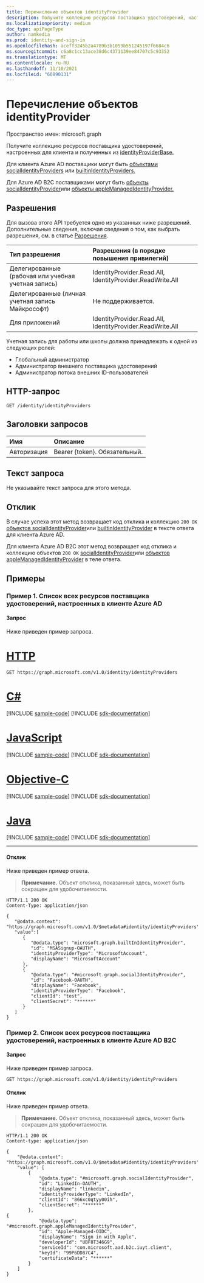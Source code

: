 ```yaml
---
title: Перечисление объектов identityProvider
description: Получите коллекцию ресурсов поставщика удостоверений, настроенных для клиента и полученных из identityProviderBase.
ms.localizationpriority: medium
doc_type: apiPageType
author: namkedia
ms.prod: identity-and-sign-in
ms.openlocfilehash: aceff3245b2a4789b3b1059b551245197f6684c6
ms.sourcegitcommit: c6a8c1cc13ace38d6c4371139ee84707c5c93352
ms.translationtype: MT
ms.contentlocale: ru-RU
ms.lasthandoff: 11/10/2021
ms.locfileid: "60890131"
---
```

# <a name="list-identityproviders"></a>Перечисление объектов identityProvider
Пространство имен: microsoft.graph

Получите коллекцию ресурсов поставщика удостоверений, настроенных для клиента и полученных из [identityProviderBase.](../resources/identityproviderbase.md)

Для клиента Azure AD поставщики могут быть [объектами socialIdentityProviders](../resources/socialidentityprovider.md) или [builtinIdentityProviders.](../resources/builtinidentityprovider.md)

Для Azure AD B2C поставщиками могут быть [объекты socialIdentityProvider](../resources/socialidentityprovider.md)или [объекты appleManagedIdentityProvider.](../resources/applemanagedidentityprovider.md)

## <a name="permissions"></a>Разрешения

Для вызова этого API требуется одно из указанных ниже разрешений. Дополнительные сведения, включая сведения о том, как выбрать разрешения, см. в статье [Разрешения](/graph/permissions-reference).

|Тип разрешения      | Разрешения (в порядке повышения привилегий)              |
|:--------------------|:---------------------------------------------------------|
|Делегированные (рабочая или учебная учетная запись)|IdentityProvider.Read.All, IdentityProvider.ReadWrite.All|
|Делегированные (личная учетная запись Майкрософт)| Не поддерживается.|
|Для приложений|IdentityProvider.Read.All, IdentityProvider.ReadWrite.All|

Учетная запись для работы или школы должна принадлежать к одной из следующих ролей:

* Глобальный администратор
* Администратор внешнего поставщика удостоверений
* Администратор потока внешних ID-пользователей

## <a name="http-request"></a>HTTP-запрос

<!-- { "blockType": "ignored" } -->

```http
GET /identity/identityProviders
```

## <a name="request-headers"></a>Заголовки запросов

|Имя|Описание|
|:---------------|:----------|
|Авторизация|Bearer {token}. Обязательный.|

## <a name="request-body"></a>Текст запроса

Не указывайте текст запроса для этого метода.

## <a name="response"></a>Отклик

В случае успеха этот метод возвращает код отклика и коллекцию `200 OK` [объектов socialIdentityProvider](../resources/socialidentityprovider.md)или [builtinIdentityProvider](../resources/builtinidentityprovider.md) в тексте ответа для клиента Azure AD.

Для клиента Azure AD B2C этот метод возвращает код отклика и коллекцию объектов `200 OK` [socialIdentityProvider](../resources/socialidentityprovider.md)или [объектов appleManagedIdentityProvider](../resources/applemanagedidentityprovider.md) в теле ответа.

## <a name="examples"></a>Примеры

### <a name="example-1-list-all-identity-provider-resources-configured-in-an-azure-ad-tenant"></a>Пример 1. Список всех ресурсов поставщика удостоверений, настроенных в клиенте Azure AD

#### <a name="request"></a>Запрос
Ниже приведен пример запроса.

# <a name="http"></a>[HTTP](#tab/http)
<!-- {
  "blockType": "request",
  "name": "get_identityproviderbase"
}
-->

``` http
GET https://graph.microsoft.com/v1.0/identity/identityProviders
```

# <a name="c"></a>[C#](#tab/csharp)
[!INCLUDE [sample-code](../includes/snippets/csharp/get-identityproviderbase-csharp-snippets.md)]
[!INCLUDE [sdk-documentation](../includes/snippets/snippets-sdk-documentation-link.md)]

# <a name="javascript"></a>[JavaScript](#tab/javascript)
[!INCLUDE [sample-code](../includes/snippets/javascript/get-identityproviderbase-javascript-snippets.md)]
[!INCLUDE [sdk-documentation](../includes/snippets/snippets-sdk-documentation-link.md)]

# <a name="objective-c"></a>[Objective-C](#tab/objc)
[!INCLUDE [sample-code](../includes/snippets/objc/get-identityproviderbase-objc-snippets.md)]
[!INCLUDE [sdk-documentation](../includes/snippets/snippets-sdk-documentation-link.md)]

# <a name="java"></a>[Java](#tab/java)
[!INCLUDE [sample-code](../includes/snippets/java/get-identityproviderbase-java-snippets.md)]
[!INCLUDE [sdk-documentation](../includes/snippets/snippets-sdk-documentation-link.md)]

---

#### <a name="response"></a>Отклик
Ниже приведен пример ответа.

>**Примечание.** Объект отклика, показанный здесь, может быть сокращен для удобочитаемости.

<!-- {
  "blockType": "response",
  "truncated": true,
  "@odata.type": "microsoft.graph.identityProviderBase",
  "isCollection": true
} -->

``` http
HTTP/1.1 200 OK
Content-Type: application/json

{
   "@odata.context": "https://graph.microsoft.com/v1.0/$metadata#identity/identityProviders",
   "value":[
      {
         "@odata.type": "microsoft.graph.builtInIdentityProvider",
         "id": "MSASignup-OAUTH",
         "identityProviderType": "MicrosoftAccount",
         "displayName": "MicrosoftAccount"
      },
      {
         "@odata.type": "#microsoft.graph.socialIdentityProvider",
         "id": "Facebook-OAUTH",
         "displayName": "Facebook",
         "identityProviderType": "Facebook",
         "clientId": "test",
         "clientSecret": "******"
      }
   ]
}
```

### <a name="example-2-list-all-identity-provider-resources-configured-in-an-azure-ad-b2c-tenant"></a>Пример 2. Список всех ресурсов поставщика удостоверений, настроенных в клиенте Azure AD B2C

#### <a name="request"></a>Запрос
Ниже приведен пример запроса.

<!-- {
  "blockType": "request",
  "name": "get_identityproviderbase"
}
-->

``` http
GET https://graph.microsoft.com/v1.0/identity/identityProviders
```

#### <a name="response"></a>Отклик
Ниже приведен пример ответа.

>**Примечание.** Объект отклика, показанный здесь, может быть сокращен для удобочитаемости.

<!-- {
  "blockType": "response",
  "truncated": true,
  "@odata.type": "microsoft.graph.identityProviderBase",
  "isCollection": true
} -->

```http
HTTP/1.1 200 OK
Content-type: application/json

{
    "@odata.context": "https://graph.microsoft.com/v1.0/$metadata#identity/identityProviders",
    "value": [
        {
            "@odata.type": "#microsoft.graph.socialIdentityProvider",
            "id": "LinkedIn-OAUTH",
            "displayName": "linkedin",
            "identityProviderType": "LinkedIn",
            "clientId": "866xc0qtyy00ih",
            "clientSecret": "******"
        },
{
            "@odata.type": "#microsoft.graph.appleManagedIdentityProvider",
            "id": "Apple-Managed-OIDC",
            "displayName": "Sign in with Apple",
            "developerId": "UBF8T346G9",
            "serviceId": "com.microsoft.aad.b2c.iuyt.client",
            "keyId": "99P6DD87C4",
            "certificateData": "******"
        }
    ]
}

```
